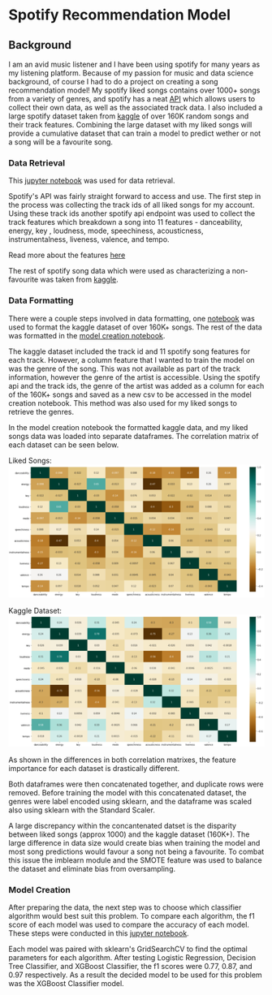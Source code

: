 # Spotify Recommendation Model

## Background

I am an avid music listener and I have been using spotify for many years as my listening platform. Because of my passion for music and data science background, of course I had to do a project on creating a song recommendation model! My spotify liked songs contains over 1000+ songs from a variety of genres, and spotify has a neat [API](https://developer.spotify.com/) which allows users to collect their own data, as well as the associated track data. I also included a large spotify dataset taken from [kaggle](https://www.kaggle.com/yamaerenay/spotify-dataset-19212020-160k-tracks) of over 160K random songs and their track features. Combining the large dataset with my liked songs will provide a cumulative dataset that can train a model to predict wether or not a song will be a favourite song.

### Data Retrieval

This [jupyter notebook](https://github.com/Eric-Pacheco95/PersonalProjects/blob/master/Spotify-Recommendation-Model/Notebooks/Get_Spotify_Data.ipynb) was used for data retrieval.

Spotify's API was fairly straight forward to access and use. The first step in the process was collecting the track ids of all liked songs for my account. Using these track ids another spotify api endpoint was used to collect the track features which breakdown a song into 11 features - danceability, energy, key , loudness, mode, speechiness, acousticness, instrumentalness, liveness, valence, and tempo.

Read more about the features [here](https://developer.spotify.com/documentation/web-api/reference/tracks/get-audio-features/)

The rest of spotify song data which were used as characterizing a non-favourite was taken from [kaggle](https://www.kaggle.com/yamaerenay/spotify-dataset-19212020-160k-tracks).

### Data Formatting

There were a couple steps involved in data formatting, one [notebook](https://github.com/Eric-Pacheco95/PersonalProjects/blob/master/Spotify-Recommendation-Model/Notebooks/Format_Random_Songs_CSV.ipynb) was used to format the kaggle dataset of over 160K+ songs. The rest of the data was formatted in the [model creation notebook](https://github.com/Eric-Pacheco95/PersonalProjects/blob/master/Spotify-Recommendation-Model/Notebooks/Model_Creation.ipynb).

The kaggle dataset included the track id and 11 spotify song features for each track. However, a column feature that I wanted to train the model on was the genre of the song. This was not available as part of the track information, however the genre of the artist is accessible. Using the spotify api and the track ids, the genre of the artist was added as a column for each of the 160K+ songs and saved as a new csv to be accessed in the model creation notebook. This method was also used for my liked songs to retrieve the genres.

In the model creation notebook the formatted kaggle data, and my liked songs data was loaded into separate dataframes. The correlation matrix of each dataset can be seen below.

Liked Songs:
![liked_songs_correlation](Images/liked_songs_correlation_matrix.png)

Kaggle Dataset:
![kaggle_songs_correlation](Images/kaggle_songs_correlation_matrix.png)

As shown in the differences in both correlation matrixes, the feature importance for each dataset is drastically different.

Both dataframes were then concatenated together, and duplicate rows were removed. Before training the model with this concatenated dataset, the genres were label encoded using sklearn, and the dataframe was scaled also using sklearn with the Standard Scaler.

A large discrepancy within the concantenated datset is the disparity between liked songs (approx 1000) and the kaggle dataset (160K+). The large difference in data size would create bias when training the model and most song predictions would favour a song not being a favourite. To combat this issue the imblearn module and the SMOTE feature was used to balance the dataset and eliminate bias from oversampling.

###  Model Creation

After preparing the data, the next step was to choose which classifier algorithm would best suit this problem. To compare each algorithm, the f1 score of each model was used to compare the accuracy of each model. These steps were conducted in this [jupyter notebook](https://github.com/Eric-Pacheco95/PersonalProjects/blob/master/Spotify-Recommendation-Model/Notebooks/Model_Creation.ipynb).

Each model was paired with sklearn's GridSearchCV to find the optimal parameters for each algorithm. After testing Logistic Regression, Decision Tree Classifier, and XGBoost Classifier, the f1 scores were 0.77, 0.87, and 0.97 respectively. As a result the decided model to be used for this problem was the XGBoost Classifier model. 
